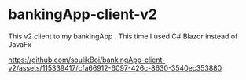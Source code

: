 # bankingApp-client-v2
This v2 client to my bankingApp . This time I used C# Blazor instead of JavaFx



https://github.com/soulikBoi/bankingApp-client-v2/assets/115339417/cfa66912-6097-426c-8630-3540ec353880

